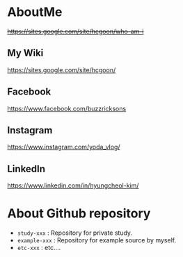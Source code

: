 # AboutMe
~~https://sites.google.com/site/hcgoon/who-am-i~~

## My Wiki
https://sites.google.com/site/hcgoon/

## Facebook
https://www.facebook.com/buzzricksons

## Instagram
https://www.instagram.com/yoda_vlog/


## LinkedIn
https://www.linkedin.com/in/hyungcheol-kim/

# About Github repository
- `study-xxx` : Repository for private study.
- `example-xxx` : Repository for example source by myself.
- `etc-xxx` : etc....
